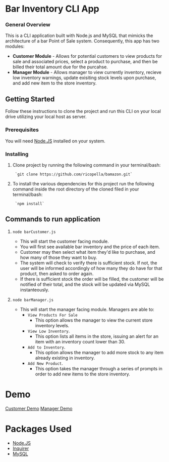 # Bar Inventory CLI App

### General Overview

This is a CLI application built with Node.js and MySQL that mimicks the architecture of a bar Point of Sale system.  Consequently, this app has two modules:

* **Customer Module** - Allows for potential customers to view products for sale and associated prices, select a product to purchase, and then be billed their total amount due for the purcahse.
* **Manager Module** - Allows manager to view currently inventory, recieve low inventory warnings, update exisiting stock levels upon purchase, and add new item to the store inventory.

## Getting Started

Follow these instructions to clone the project and run this CLI on your local drive utilizing your local host as server.

### Prerequisites

You will need [Node.JS](https://www.npmjs.com/) installed on your system.

### Installing

1. Clone project by running the following command in your terminal/bash: 

        `git clone https://github.com/ricopella/bamazon.git`

2. To install the various dependencies for this project run the following command inside the root directory of the cloned filed in your terminal/bash:

        `npm install`

## Commands to run application

1. `node barCustomer.js`

    * This will start the customer facing module.
    * You will first see available bar inventory and the price of each item.
    * Customer may then select what item they'd like to purchase, and how many of those they want to buy.
    * The system will check to verify there is sufficient stock.  If not, the user will be informed accordingly of how many they do have for that product, then asked to order again.
    * If there is sufficient stock the order will be filled, the customer will be notified of their total, and the stock will be updated via MySQL instanteously.
    

2. `node barManager.js`

    * This will start the manager facing module. Managers are able to:
        * `View Products For Sale`
            * This option allows the manager to view the current store inventory levels.
        * `View Low Inventory`.
            * This option lists all items in the store, issuing an alert for an item with an inventory count lower than 30.
        * `Add to Inventory`.
            * This option allows the manager to add more stock to any item already existing in inventory.
        * `Add New Product`.
            * This option takes the manager through a series of prompts in order to add new items to the store inventory.

# Demo

  [Customer Demo](https://youtu.be/MwTwY7-IbmE) 
  [Manager Demo](https://youtu.be/ZmSQRwAKQno)

# Packages Used

* [Node.JS](https://www.npmjs.com/)
* [Inquirer](https://www.npmjs.com/package/inquirer)
* [MySQL](https://www.npmjs.com/package/mysql)
